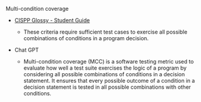 Multi-condition coverage
- [CISPP Glossy - Student Guide](https://www.isc2.org/certifications/cissp/cissp-student-glossary)
  -	These criteria require sufficient test cases to exercise all possible combinations of conditions in a program decision.
 
- Chat GPT
  - Multi-condition coverage (MCC) is a software testing metric used to evaluate how well a test suite exercises the logic of a program by considering all possible combinations of conditions in a decision statement. It ensures that every possible outcome of a condition in a decision statement is tested in all possible combinations with other conditions.
